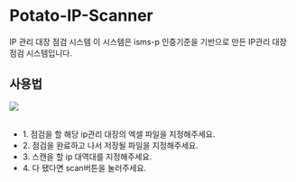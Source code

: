 # Potato-IP-Scanner
IP 관리 대장 점검 시스템
이 시스템은 isms-p 인증기준을 기반으로 만든 IP관리 대장 점검 시스템입니다.
<h2>사용법</h2>
<img src="https://github.com/Phqasue/Potato-IP-Scanner/assets/78483140/e1a972f6-526e-4e77-9166-ebef1ff720c3"></img>
<br><br>
<ul>
  <li>1. 점검을 할 해당 ip관리 대장의 엑셀 파일을 지정해주세요.</li>
  <li>2. 점검을 완료하고 나서 저장될 파일을 지정해주세요.</li>
  <li>3. 스캔을 할 ip 대역대를 지정해주세요.</li>
  <li>4. 다 됐다면 scan버튼을 눌러주세요.</li>
</ul>
